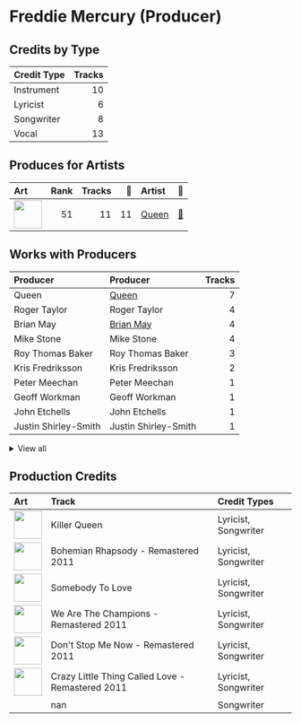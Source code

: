 # Freddie Mercury (Producer)

## Credits by Type

| Credit Type | Tracks |
|:---|---:|
| Instrument | 10 |
| Lyricist | 6 |
| Songwriter | 8 |
| Vocal | 13 |

## Produces for Artists

| Art | Rank | Tracks | 💚 | Artist | 🔗 |
|:---|---:|---:|---:|:---|:---|
| <img src="https://i.scdn.co/image/b040846ceba13c3e9c125d68389491094e7f2982" alt="" width="50" /> | 51 | 11 | 11 | [Queen](../../artists/queen/overview.md) | [🔗](https://open.spotify.com/artist/1dfeR4HaWDbWqFHLkxsg1d) |

## Works with Producers

| Producer | Producer | Tracks |
|:---|:---|---:|
| Queen | [Queen](../queen/overview.md) | 7 |
| Roger Taylor | Roger Taylor | 4 |
| Brian May | [Brian May](../brian_may/overview.md) | 4 |
| Mike Stone | Mike Stone | 4 |
| Roy Thomas Baker | Roy Thomas Baker | 3 |
| Kris Fredriksson | Kris Fredriksson | 2 |
| Peter Meechan | Peter Meechan | 1 |
| Geoff Workman | Geoff Workman | 1 |
| John Etchells | John Etchells | 1 |
| Justin Shirley-Smith | Justin Shirley-Smith | 1 |


<details>
<summary>View all</summary>

| Producer | Producer | Tracks |
|:---|:---|---:|
| John Deacon | John Deacon | 1 |
| David Richards | David Richards | 1 |
| Mack | Mack | 1 |

</details>


## Production Credits

| Art | Track | Credit Types |
|:---|:---|:---|
| <img src="https://i.scdn.co/image/ab67616d0000b2739bf8e3a3c31986c1c0536532" alt="" width="50" /> | Killer Queen | Lyricist, Songwriter |
| <img src="https://i.scdn.co/image/ab67616d0000b273ce4f1737bc8a646c8c4bd25a" alt="" width="50" /> | Bohemian Rhapsody - Remastered 2011 | Lyricist, Songwriter |
| <img src="https://i.scdn.co/image/ab67616d0000b27369c47467a7964a67d6dbcf14" alt="" width="50" /> | Somebody To Love | Lyricist, Songwriter |
| <img src="https://i.scdn.co/image/ab67616d0000b27393c65b02f4a72cd6eccf446d" alt="" width="50" /> | We Are The Champions - Remastered 2011 | Lyricist, Songwriter |
| <img src="https://i.scdn.co/image/ab67616d0000b273008b06ec71019afd70153889" alt="" width="50" /> | Don't Stop Me Now - Remastered 2011 | Lyricist, Songwriter |
| <img src="https://i.scdn.co/image/ab67616d0000b27307744e2ed983efa3e6620a47" alt="" width="50" /> | Crazy Little Thing Called Love - Remastered 2011 | Lyricist, Songwriter |
| | nan | Songwriter |